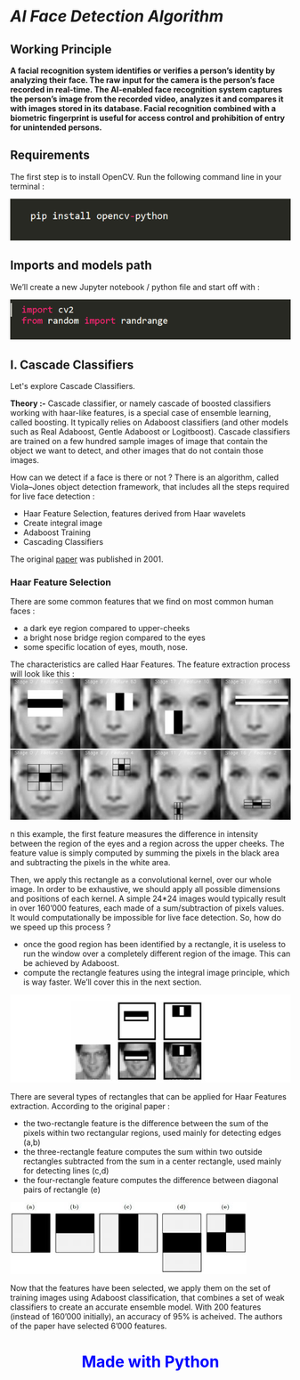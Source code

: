# <em> AI Face Detection Algorithm </em>
## Working Principle
<b> A facial recognition system identifies or verifies a person’s identity by analyzing their face. The raw input for the camera is the person’s face recorded in real-time. The AI-enabled face recognition system captures the person’s image from the recorded video, analyzes it and compares it with images stored in its database.
Facial recognition combined with a biometric fingerprint is useful for access control and prohibition of entry for unintended persons.</b>
## Requirements
The first step is to install OpenCV. Run the following command line in your terminal :

<img src="https://github.com/Nimish1224/Ai_Face_Detector/blob/master/readme-src/cv.PNG">

## Imports and models path

We’ll create a new Jupyter notebook / python file and start off with :

<img src="https://github.com/Nimish1224/Ai_Face_Detector/blob/master/readme-src/import.PNG">

## I. Cascade Classifiers
   Let's explore Cascade Classifiers.
   
   <b>Theory :-</b>
     Cascade classifier, or namely cascade of boosted classifiers working with haar-like features, is a special case of ensemble learning, called boosting. It typically              relies on   Adaboost classifiers (and other models such as Real Adaboost, Gentle Adaboost or Logitboost).
     Cascade classifiers are trained on a few hundred sample images of image that contain the object we want to detect, and other images that do not contain those images.

   How can we detect if a face is there or not ? There is an algorithm, called Viola–Jones object detection framework, that includes all the steps required for live face          detection :

  <ul><li>Haar Feature Selection, features derived from Haar wavelets</li>
  <li>Create integral image</li>
  <li>Adaboost Training</li>
  <li>Cascading Classifiers</li></ul>
  
The original [paper](https://www.cs.cmu.edu/~efros/courses/LBMV07/Papers/viola-cvpr-01.pdf) was published in 2001.

### Haar Feature Selection

There are some common features that we find on most common human faces :
<ul><li>a dark eye region compared to upper-cheeks</li>
<li>a bright nose bridge region compared to the eyes</li>
<li>some specific location of eyes, mouth, nose.</li></ul>
The characteristics are called Haar Features. The feature extraction process will look like this :

<img src="https://github.com/Nimish1224/Ai_Face_Detector/blob/master/readme-src/haar.jpg">


n this example, the first feature measures the difference in intensity between the region of the eyes and a region across the upper cheeks. The feature value is simply computed by summing the pixels in the black area and subtracting the pixels in the white area.

Then, we apply this rectangle as a convolutional kernel, over our whole image. In order to be exhaustive, we should apply all possible dimensions and positions of each kernel. A simple 24*24 images would typically result in over 160’000 features, each made of a sum/subtraction of pixels values. It would computationally be impossible for live face detection. So, how do we speed up this process ?

<ul><li>once the good region has been identified by a rectangle, it is useless to run the window over a completely different region of the image. This can be achieved by Adaboost.</li>
<li>compute the rectangle features using the integral image principle, which is way faster. We’ll cover this in the next section.</li></ul>

<img src="https://github.com/Nimish1224/Ai_Face_Detector/blob/master/readme-src/haar_selection.jpg">

There are several types of rectangles that can be applied for Haar Features extraction. According to the original paper :

<ul><li>the two-rectangle feature is the difference between the sum of the pixels within two rectangular regions, used mainly for detecting edges (a,b)</li>
<li>the three-rectangle feature computes the sum within two outside rectangles subtracted from the sum in a center rectangle, used mainly for detecting lines (c,d)</li>
<li>the four-rectangle feature computes the difference between diagonal pairs of rectangle (e)</li></ul>

<img src="https://github.com/Nimish1224/Ai_Face_Detector/blob/master/readme-src/haar_rectangles.jpg">


Now that the features have been selected, we apply them on the set of training images using Adaboost classification, that combines a set of weak classifiers to create an accurate ensemble model. With 200 features (instead of 160’000 initially), an accuracy of 95% is acheived. The authors of the paper have selected 6’000 features.

<h1 style="color:blue;text-align:center;">Made with Python</h1>



